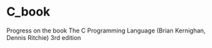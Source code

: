 # C_book
Progress on the book The C Programming Language (Brian Kernighan, Dennis Ritchie) 3rd edition
